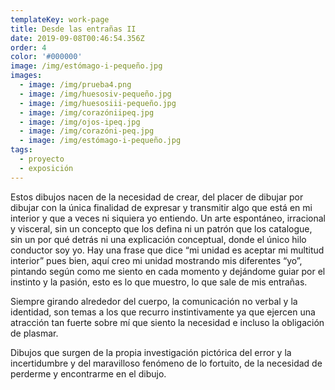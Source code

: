 ```yaml
---
templateKey: work-page
title: Desde las entrañas II
date: 2019-09-08T00:46:54.356Z
order: 4
color: '#000000'
image: /img/estómago-i-pequeño.jpg
images:
  - image: /img/prueba4.png
  - image: /img/huesosiv-pequeño.jpg
  - image: /img/huesosiii-pequeño.jpg
  - image: /img/corazóniipeq.jpg
  - image: /img/ojos-ipeq.jpg
  - image: /img/corazóni-peq.jpg
  - image: /img/estómago-i-pequeño.jpg
tags:
  - proyecto
  - exposición
---
```

Estos dibujos nacen de la necesidad de crear, del placer de dibujar por dibujar con la única finalidad de expresar y transmitir algo que está en mi interior y que a veces ni siquiera yo entiendo. Un arte espontáneo, irracional y visceral, sin un concepto que los defina ni un patrón que los catalogue, sin un por qué detrás ni una explicación conceptual, donde el único hilo conductor soy yo. Hay una frase que dice “mi unidad es aceptar mi multitud interior” pues bien, aquí creo mi unidad mostrando  mis diferentes “yo”, pintando según como me siento en cada momento y  dejándome guiar por el instinto y la pasión, esto es lo que muestro, lo que sale de mis entrañas. 

Siempre girando alrededor del cuerpo, la comunicación no verbal y la identidad, son temas a los que recurro instintivamente ya que ejercen una atracción tan fuerte sobre mí que siento la necesidad e incluso la obligación de plasmar.

Dibujos que surgen de la propia investigación pictórica del error y la incertidumbre y del maravilloso fenómeno de lo fortuito, de la necesidad de perderme y encontrarme en el dibujo.
